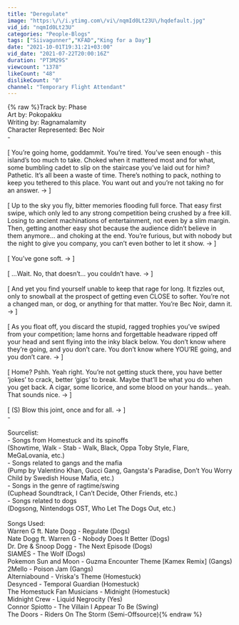 ```yaml
---
title: "Deregulate"
image: "https:\/\/i.ytimg.com\/vi\/nqmId0Lt23U\/hqdefault.jpg"
vid_id: "nqmId0Lt23U"
categories: "People-Blogs"
tags: ["Siivagunner","KFAD","King for a Day"]
date: "2021-10-01T19:31:21+03:00"
vid_date: "2021-07-22T20:00:16Z"
duration: "PT3M29S"
viewcount: "1378"
likeCount: "48"
dislikeCount: "0"
channel: "Temporary Flight Attendant"
---
```

{% raw %}Track by: Phase<br />Art by: Pokopakku<br />Writing by: Ragnamalamity<br />Character Represented: Bec Noir<br />-<br /><br />[ You’re going home, goddammit. You’re tired. You’ve seen enough - this island’s too much to take. Choked when it mattered most and for what, some bumbling cadet to slip on the staircase you’ve laid out for him? Pathetic. It’s all been a waste of time. There’s nothing to pack, nothing to keep you tethered to this place. You want out and you’re not taking no for an answer. → ]<br /><br />[ Up to the sky you fly, bitter memories flooding full force. That easy first swipe, which only led to any strong competition being crushed by a free kill. Losing to ancient machinations of entertainment, not even by a slim margin. Then, getting another easy shot because the audience didn’t believe in them anymore… and choking at the end. You’re furious, but with nobody but the night to give you company, you can’t even bother to let it show. → ]<br /><br />[ You’ve gone soft. → ]<br /><br />[ ...Wait. No, that doesn’t... you couldn’t have. → ]<br /><br />[ And yet you find yourself unable to keep that rage for long. It fizzles out, only to snowball at the prospect of getting even CLOSE to softer. You’re not a changed man, or dog, or anything for that matter. You’re Bec Noir, damn it. → ]<br /><br />[ As you float off, you discard the stupid, ragged trophies you’ve swiped from your competition; lame horns and forgettable headware ripped off your head and sent flying into the inky black below. You don’t know where they’re going, and you don’t care. You don’t know where YOU’RE going, and you don’t care. → ]<br /><br />[ Home? Pshh. Yeah right. You’re not getting stuck there, you have better ‘jokes’ to crack, better ‘gigs’ to break. Maybe that’ll be what you do when you get back. A cigar, some licorice, and some blood on your hands… yeah. That sounds nice. → ]<br /><br />[ (S) Blow this joint, once and for all. → ]<br />-<br /><br />Sourcelist:<br />- Songs from Homestuck and its spinoffs<br />(Showtime, Walk - Stab - Walk, Black, Oppa Toby Style, Flare, MeGaLovania, etc.)<br />- Songs related to gangs and the mafia<br />(Pump by Valentino Khan, Gucci Gang, Gangsta's Paradise, Don’t You Worry Child by Swedish House Mafia, etc.)<br />- Songs in the genre of ragtime/swing<br />(Cuphead Soundtrack, I Can’t Decide, Other Friends, etc.)<br />- Songs related to dogs<br />(Dogsong, Nintendogs OST, Who Let The Dogs Out, etc.)<br /><br />Songs Used:<br />Warren G ft. Nate Dogg - Regulate (Dogs) <br />Nate Dogg ft. Warren G - Nobody Does It Better (Dogs)<br />Dr. Dre &amp; Snoop Dogg - The Next Episode (Dogs)<br />SIAMÉS - The Wolf (Dogs)<br />Pokemon Sun and Moon - Guzma Encounter Theme [Kamex Remix] (Gangs)<br />2Mello - Poison Jam (Gangs)<br />Alterniabound - Vriska's Theme (Homestuck)<br />Desynced - Temporal Guardian (Homestuck)<br />The Homestuck Fan Musicians - Midnight (Homestuck)<br />Midnight Crew - Liquid Negrocity (Yes)<br />Connor Spiotto - The Villain I Appear To Be (Swing)<br />The Doors - Riders On The Storm (Semi-Offsource){% endraw %}
